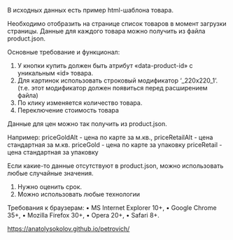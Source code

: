В исходных данных есть пример html-шаблона товара.

Необходимо отобразить на странице список товаров в момент загрузки страницы. Данные для каждого товара можно получить из файла product.json.

Основные требование и функционал:
1.	У кнопки купить должен быть атрибут «data-product-id» с уникальным «id» товара.
2.	Для картинок использовать строковый модификатор  ‘_220x220_1’. (т.е. этот модификатор должен появиться перед расширением файла)
3.	По клику изменяется количество товара. 
4.	Переключение стоимость товара 

Данные для цен можно так получить из product.json. 

Например:
priceGoldAlt - цена по карте за м.кв., 
priceRetailAlt - цена стандартная за м.кв.
priceGold - цена по карте за упаковку
priceRetail - цена стандартная за упаковку


Если какие-то данные отсутствуют в product.json, можно использовать любые случайные значения. 


1.	Нужно оценить срок.
2.	Можно использовать любые технологии


Требования к браузерам:
•	MS Internet Explorer 10+,
•	Google Chrome 35+,
•	Mozilla Firefox 30+,
•	Opera 20+,
•	Safari 8+.

https://anatolysokolov.github.io/petrovich/
